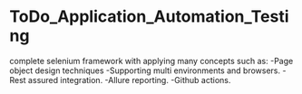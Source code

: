 # ToDo_Application_Automation_Testing
complete selenium framework with applying many concepts such as:
-Page object design techniques
-Supporting multi environments and browsers.
-Rest assured integration.
-Allure reporting.
-Github actions.
